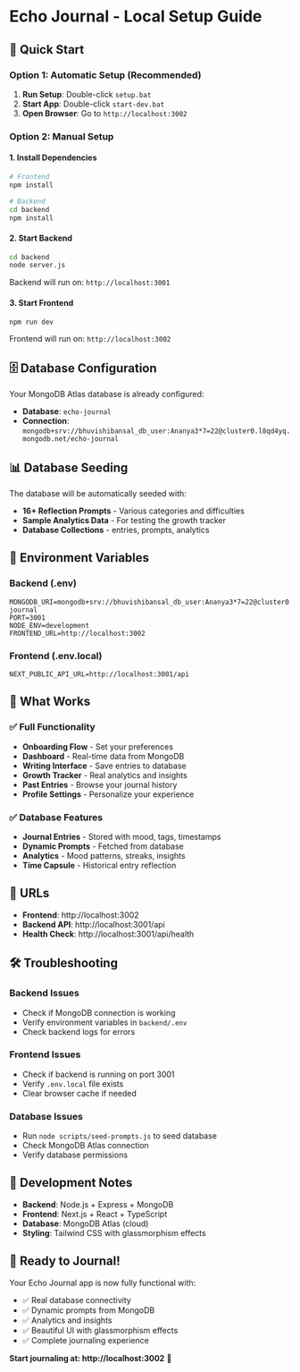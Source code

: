 # Echo Journal - Local Setup Guide

## 🚀 Quick Start

### Option 1: Automatic Setup (Recommended)
1. **Run Setup**: Double-click `setup.bat`
2. **Start App**: Double-click `start-dev.bat`
3. **Open Browser**: Go to `http://localhost:3002`

### Option 2: Manual Setup

#### 1. Install Dependencies
```bash
# Frontend
npm install

# Backend
cd backend
npm install
```

#### 2. Start Backend
```bash
cd backend
node server.js
```
Backend will run on: `http://localhost:3001`

#### 3. Start Frontend
```bash
npm run dev
```
Frontend will run on: `http://localhost:3002`

## 🗄️ Database Configuration

Your MongoDB Atlas database is already configured:
- **Database**: `echo-journal`
- **Connection**: `mongodb+srv://bhuvishibansal_db_user:Ananya3*7=22@cluster0.l8qd4yq.mongodb.net/echo-journal`

## 📊 Database Seeding

The database will be automatically seeded with:
- **16+ Reflection Prompts** - Various categories and difficulties
- **Sample Analytics Data** - For testing the growth tracker
- **Database Collections** - entries, prompts, analytics

## 🔧 Environment Variables

### Backend (.env)
```
MONGODB_URI=mongodb+srv://bhuvishibansal_db_user:Ananya3*7=22@cluster0.l8qd4yq.mongodb.net/echo-journal
PORT=3001
NODE_ENV=development
FRONTEND_URL=http://localhost:3002
```

### Frontend (.env.local)
```
NEXT_PUBLIC_API_URL=http://localhost:3001/api
```

## 🎯 What Works

### ✅ Full Functionality
- **Onboarding Flow** - Set your preferences
- **Dashboard** - Real-time data from MongoDB
- **Writing Interface** - Save entries to database
- **Growth Tracker** - Real analytics and insights
- **Past Entries** - Browse your journal history
- **Profile Settings** - Personalize your experience

### ✅ Database Features
- **Journal Entries** - Stored with mood, tags, timestamps
- **Dynamic Prompts** - Fetched from database
- **Analytics** - Mood patterns, streaks, insights
- **Time Capsule** - Historical entry reflection

## 🚀 URLs

- **Frontend**: http://localhost:3002
- **Backend API**: http://localhost:3001/api
- **Health Check**: http://localhost:3001/api/health

## 🛠️ Troubleshooting

### Backend Issues
- Check if MongoDB connection is working
- Verify environment variables in `backend/.env`
- Check backend logs for errors

### Frontend Issues
- Check if backend is running on port 3001
- Verify `.env.local` file exists
- Clear browser cache if needed

### Database Issues
- Run `node scripts/seed-prompts.js` to seed database
- Check MongoDB Atlas connection
- Verify database permissions

## 📝 Development Notes

- **Backend**: Node.js + Express + MongoDB
- **Frontend**: Next.js + React + TypeScript
- **Database**: MongoDB Atlas (cloud)
- **Styling**: Tailwind CSS with glassmorphism effects

## 🎉 Ready to Journal!

Your Echo Journal app is now fully functional with:
- ✅ Real database connectivity
- ✅ Dynamic prompts from MongoDB
- ✅ Analytics and insights
- ✅ Beautiful UI with glassmorphism effects
- ✅ Complete journaling experience

**Start journaling at: http://localhost:3002** 🎉
